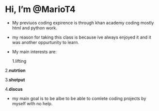 # Hi, I’m @MarioT4
- My previuos coding expirence is through khan academy coding mostly html and python work.
- my reason for taking this class is because ive always enjoyed it and it was another oppurtunity to learn.
- My main interests are: 
  
  1.lifting 
 
 2.**nutrtion** 
  
  3.**shotput** 
  
  4.**discus** 

- my main goal is to be albe to be able to comlete coding projects by myself with no help.

<!---
MarioT4/MarioT4 is a ✨ special ✨ repository because its `README.md` (this file) appears on your GitHub profile.
You can click the Preview link to take a look at your changes.
--->
